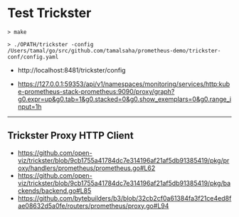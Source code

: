 # Test Trickster

```
> make

> ./OPATH/trickster -config /Users/tamal/go/src/github.com/tamalsaha/prometheus-demo/trickster-conf/config.yaml
```

- http://localhost:8481/trickster/config

- https://127.0.0.1:59353/api/v1/namespaces/monitoring/services/http:kube-prometheus-stack-prometheus:9090/proxy/graph?g0.expr=up&g0.tab=1&g0.stacked=0&g0.show_exemplars=0&g0.range_input=1h


---

## Trickster Proxy HTTP Client

- https://github.com/open-viz/trickster/blob/9cb1755a41784dc7e314196af21af5db91385419/pkg/proxy/handlers/prometheus/prometheus.go#L62
- https://github.com/open-viz/trickster/blob/9cb1755a41784dc7e314196af21af5db91385419/pkg/backends/backend.go#L85
- https://github.com/bytebuilders/b3/blob/32cb2cf0a61384fa3f21ce4ed8fae08632d5a0fe/routers/prometheus/proxy.go#L94

